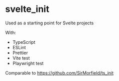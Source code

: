 # svelte_init

Used as a starting point for Svelte projects

With:
- TypeScript
- ESLint
- Prettier
- Vite test
- Playwright test

Comparable to https://github.com/SirMorfield/ts_init
